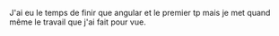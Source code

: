 J'ai eu le temps de finir que angular et le premier tp mais je met quand même le travail que j'ai fait pour vue.
